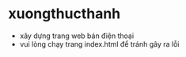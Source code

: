 # xuongthucthanh
- xây dựng trang web bán điện thoại
- vui lòng chạy trang index.html để tránh gây ra lỗi
